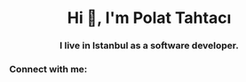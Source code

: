 <h1 align="center">Hi 👋, I'm Polat Tahtacı</h1>
<h3 align="center">I live in Istanbul as a software developer.</h3>

<h3 align="left">Connect with me:</h3>
<p align="left">
</p>
